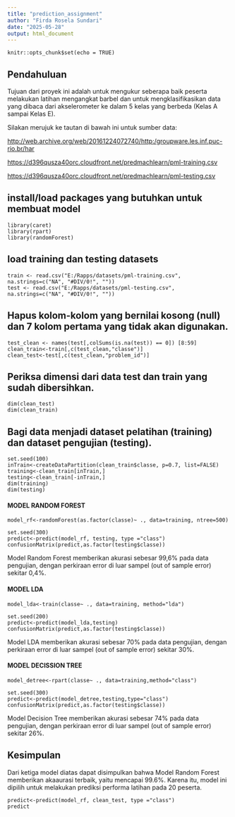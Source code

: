 ```yaml
---
title: "prediction_assignment"
author: "Firda Rosela Sundari"
date: "2025-05-28"
output: html_document
---
```


```{r setup, include=FALSE}
knitr::opts_chunk$set(echo = TRUE)
```

## Pendahuluan

Tujuan dari proyek ini adalah untuk mengukur seberapa baik peserta melakukan latihan mengangkat barbel dan untuk mengklasifikasikan data yang dibaca dari akselerometer ke dalam 5 kelas yang berbeda (Kelas A sampai Kelas E).

Silakan merujuk ke tautan di bawah ini untuk sumber data:

<http://web.archive.org/web/20161224072740/http:/groupware.les.inf.puc-rio.br/har>

<https://d396qusza40orc.cloudfront.net/predmachlearn/pml-training.csv>

<https://d396qusza40orc.cloudfront.net/predmachlearn/pml-testing.csv>

## install/load packages yang butuhkan untuk membuat model

```{r}
library(caret)
library(rpart)
library(randomForest)
```

## load training dan testing datasets

```{r}
train <- read.csv("E:/Rapps/datasets/pml-training.csv", na.strings=c("NA", "#DIV/0!", ""))
test <- read.csv("E:/Rapps/datasets/pml-testing.csv", na.strings=c("NA", "#DIV/0!", ""))
```

## Hapus kolom-kolom yang bernilai kosong (null) dan 7 kolom pertama yang tidak akan digunakan.

```{r}
test_clean <- names(test[,colSums(is.na(test)) == 0]) [8:59]
clean_train<-train[,c(test_clean,"classe")]
clean_test<-test[,c(test_clean,"problem_id")]
```

## Periksa dimensi dari data test dan train yang sudah dibersihkan.

```{r}
dim(clean_test)
dim(clean_train)
```

## Bagi data menjadi dataset pelatihan (training) dan dataset pengujian (testing).

```{r}
set.seed(100)
inTrain<-createDataPartition(clean_train$classe, p=0.7, list=FALSE)
training<-clean_train[inTrain,]
testing<-clean_train[-inTrain,]
dim(training)
dim(testing)
```

#### MODEL RANDOM FOREST

```{r}
model_rf<-randomForest(as.factor(classe)~ ., data=training, ntree=500)

set.seed(300)
predict<-predict(model_rf, testing, type ="class")
confusionMatrix(predict,as.factor(testing$classe))
```

Model Random Forest memberikan akurasi sebesar 99,6% pada data pengujian, dengan perkiraan error di luar sampel (out of sample error) sekitar 0,4%.

#### MODEL LDA

```{r}
model_lda<-train(classe~ ., data=training, method="lda")

set.seed(200)
predict<-predict(model_lda,testing)
confusionMatrix(predict,as.factor(testing$classe))
```

Model LDA memberikan akurasi sebesar 70% pada data pengujian, dengan perkiraan error di luar sampel (out of sample error) sekitar 30%.

#### MODEL DECISSION TREE

```{r}
model_detree<-rpart(classe~ ., data=training,method="class")

set.seed(300)
predict<-predict(model_detree,testing,type="class")
confusionMatrix(predict,as.factor(testing$classe))
```

Model Decision Tree memberikan akurasi sebesar 74% pada data pengujian, dengan perkiraan error di luar sampel (out of sample error) sekitar 26%.

## Kesimpulan

Dari ketiga model diatas dapat disimpulkan bahwa Model Random Forest memberikan akaaurasi terbaik, yaitu mencapai 99.6%. Karena itu, model ini dipilih untuk melakukan prediksi performa latihan pada 20 peserta.

```{r}
predict<-predict(model_rf, clean_test, type ="class")
predict
```

